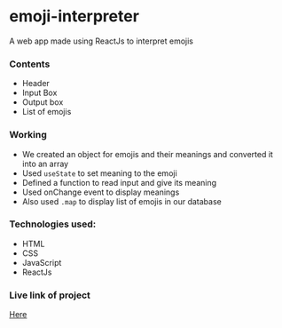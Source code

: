 # emoji-interpreter
A web app made using ReactJs to interpret emojis
### Contents
* Header
* Input Box
* Output box
* List of emojis
### Working
* We created an object for emojis and their meanings and converted it into an array
* Used `useState` to set meaning to the emoji
* Defined a function to read input and give its meaning
* Used onChange event to display meanings
* Also used `.map` to display list of emojis in our database
### Technologies used:
* HTML
* CSS
* JavaScript
* ReactJs
### Live link of project 
[Here](https://pudt52.csb.app/)



